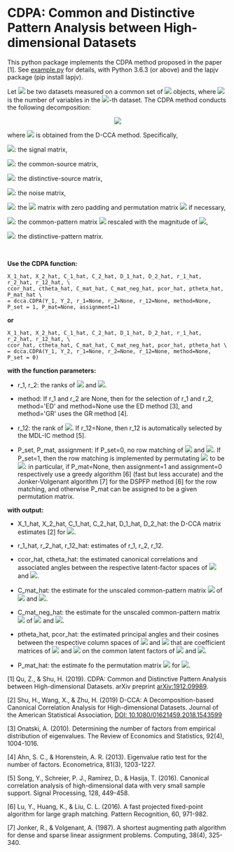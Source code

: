 # CDPA: Common and Distinctive Pattern Analysis between High-dimensional Datasets
This python package implements the CDPA method proposed in the paper [1]. See [example.py](https://github.com/shu-hai/CDPA/blob/master/example.py) for details, with Python 3.6.3 (or above) and the lapjv package (pip install lapjv).

Let <img src="https://render.githubusercontent.com/render/math?math=Y_k\in \mathbb{R}^{p_k\times n}, k=1,2">
be two datasets measured on a common set of <img src="https://render.githubusercontent.com/render/math?math=n"> objects, where <img src="https://render.githubusercontent.com/render/math?math=p_k"> is the number of variables in the <img src="https://render.githubusercontent.com/render/math?math=k">-th dataset. The CDPA method conducts the following decomposition:

<p align="center">
<img src="https://latex.codecogs.com/svg.latex?\Large&space;X_k^0=C^{(k)}+\Delta_k">
</p>

where <img src="https://latex.codecogs.com/svg.latex?\Large&space;X_k=C_k+D_k=Y_k-E_k"> is obtained from the D-CCA method. Specifically,

<img src="https://latex.codecogs.com/svg.latex?\Large&space;X_k">: the signal matrix,

<img src="https://latex.codecogs.com/svg.latex?\Large&space;C_k">: the common-source matrix,

<img src="https://latex.codecogs.com/svg.latex?\Large&space;D_k">: the distinctive-source matrix,

<img src="https://latex.codecogs.com/svg.latex?\Large&space;E_k">: the noise matrix,

<img src="https://latex.codecogs.com/svg.latex?\Large&space;X_k^0">: the <img src="https://latex.codecogs.com/svg.latex?\Large&space;X_k"> matrix with zero padding and permutation matrix <img src="https://latex.codecogs.com/svg.latex?\Large&space;P"> if necessary,

<img src="https://latex.codecogs.com/svg.latex?\Large&space;C^{(k)}">: the common-pattern matrix <img src="https://latex.codecogs.com/svg.latex?\Large&space;C"> rescaled with the magnitude of <img src="https://latex.codecogs.com/svg.latex?\Large&space;X_k">, 

<img src="https://latex.codecogs.com/svg.latex?\Large&space;\Delta_k">: the distinctive-pattern matrix.


<br/>

**Use the CDPA function:**
```
X_1_hat, X_2_hat, C_1_hat, C_2_hat, D_1_hat, D_2_hat, r_1_hat, r_2_hat, r_12_hat, \
ccor_hat, ctheta_hat, C_mat_hat, C_mat_neg_hat, pcor_hat, ptheta_hat, P_mat_hat \
= dcca.CDPA(Y_1, Y_2, r_1=None, r_2=None, r_12=None, method=None, P_set = 1, P_mat=None, assignment=1)   
```
**or**
```
X_1_hat, X_2_hat, C_1_hat, C_2_hat, D_1_hat, D_2_hat, r_1_hat, r_2_hat, r_12_hat, \
ccor_hat, ctheta_hat, C_mat_hat, C_mat_neg_hat, pcor_hat, ptheta_hat \
= dcca.CDPA(Y_1, Y_2, r_1=None, r_2=None, r_12=None, method=None, P_set = 0)   
```

**with the function parameters:**

- r_1, r_2: the ranks of <img src="https://latex.codecogs.com/svg.latex?\Large&space;cov(X_1^{[:,1]})"> and <img src="https://latex.codecogs.com/svg.latex?\Large&space;cov(X_2^{[:,1]})">. 

- method: If r_1 and r_2 are None, then for the selection of r_1 and r_2, method='ED' and method=None use the ED method [3], and method='GR' uses the GR method [4].

- r_12: the rank of <img src="https://latex.codecogs.com/svg.latex?\Large&space;cov(X_1^{[:,1]},X_2^{[:,1]})">. If r_12=None, then r_12 is automatically selected by the MDL-IC method [5].

- P_set, P_mat, assignment: If P_set=0, no row matching of <img src="https://latex.codecogs.com/svg.latex?\Large&space;X_1"> and <img src="https://latex.codecogs.com/svg.latex?\Large&space;X_2">. If P_set=1, then the row matching is implemented by permutating <img src="https://latex.codecogs.com/svg.latex?\Large&space;X_2"> to be <img src="https://latex.codecogs.com/svg.latex?\Large&space;PX_2">: in particular, if P_mat=None, then assignment=1 and assignment=0 respectively use a greedy algorithm [6] (fast but less accurate) and the Jonker-Volgenant algorithm [7] for the DSPFP method [6] for the row matching, and otherwise P_mat can be assigned to be a given permutation matrix.

**with output:**

- X_1_hat, X_2_hat, C_1_hat, C_2_hat, D_1_hat, D_2_hat: the D-CCA matrix estimates [2] for <img src="https://latex.codecogs.com/svg.latex?\Large&space;X_k=C_k+D_k">.

- r_1_hat, r_2_hat, r_12_hat: estimates of r_1, r_2, r_12.

- ccor_hat, ctheta_hat: the estimated canonical correlations and associated angles between the respective latent-factor spaces of <img src="https://latex.codecogs.com/svg.latex?\Large&space;X_1"> and <img src="https://latex.codecogs.com/svg.latex?\Large&space;X_2">.

- C_mat_hat: the estimate for the unscaled common-pattern matrix <img src="https://latex.codecogs.com/svg.latex?\Large&space;C"> of <img src="https://latex.codecogs.com/svg.latex?\Large&space;X_1"> and <img src="https://latex.codecogs.com/svg.latex?\Large&space;X_2">.

- C_mat_neg_hat: the estimate for the unscaled common-pattern matrix <img src="https://latex.codecogs.com/svg.latex?\Large&space;C"> of <img src="https://latex.codecogs.com/svg.latex?\Large&space;X_1"> and <img src="https://latex.codecogs.com/svg.latex?\Large&space;-X_2">.

- ptheta_hat, pcor_hat: the estimated principal angles and their cosines between the respective column spaces of <img src="https://latex.codecogs.com/svg.latex?\Large&space;B_1"> and <img src="https://latex.codecogs.com/svg.latex?\Large&space;B_2"> that are coefficient matrices of 
<img src="https://latex.codecogs.com/svg.latex?\Large&space;C_1"> and <img src="https://latex.codecogs.com/svg.latex?\Large&space;C_2"> on the common latent factors of <img src="https://latex.codecogs.com/svg.latex?\Large&space;X_1"> and <img src="https://latex.codecogs.com/svg.latex?\Large&space;X_2">.

- P_mat_hat: the estimate fo the permutation matrix <img src="https://latex.codecogs.com/svg.latex?\Large&space;P"> for <img src="https://latex.codecogs.com/svg.latex?\Large&space;PX_2">.




[1] Qu, Z., & Shu, H. (2019). CDPA: Common and Distinctive Pattern Analysis between High-dimensional Datasets. arXiv preprint [arXiv:1912.09989](https://arxiv.org/abs/1912.09989).

[2] Shu, H., Wang, X., & Zhu, H. (2019) D-CCA: A Decomposition-based Canonical Correlation Analysis for High-dimensional Datasets. Journal of the American Statistical Association, [DOI: 10.1080/01621459.2018.1543599](https://doi.org/10.1080/01621459.2018.1543599) 
 
[3] Onatski, A. (2010). Determining the number of factors from empirical distribution of eigenvalues. The Review of Economics and Statistics, 92(4), 1004-1016.

[4] Ahn, S. C., & Horenstein, A. R. (2013). Eigenvalue ratio test for the number of factors. Econometrica, 81(3), 1203-1227.

[5] Song, Y., Schreier, P. J., Ramírez, D., & Hasija, T. (2016). Canonical correlation analysis of high-dimensional data with very small sample support. Signal Processing, 128, 449-458.

[6] Lu, Y., Huang, K., & Liu, C. L. (2016). A fast projected fixed-point algorithm for large graph matching. Pattern Recognition, 60, 971-982.

[7] Jonker, R., & Volgenant, A. (1987). A shortest augmenting path algorithm for dense and sparse linear assignment problems. Computing, 38(4), 325-340.

